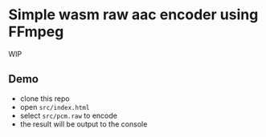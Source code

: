 # Simple wasm raw aac encoder using FFmpeg

WIP

## Demo
- clone this repo
- open `src/index.html`
- select `src/pcm.raw` to encode
- the result will be output to the console
